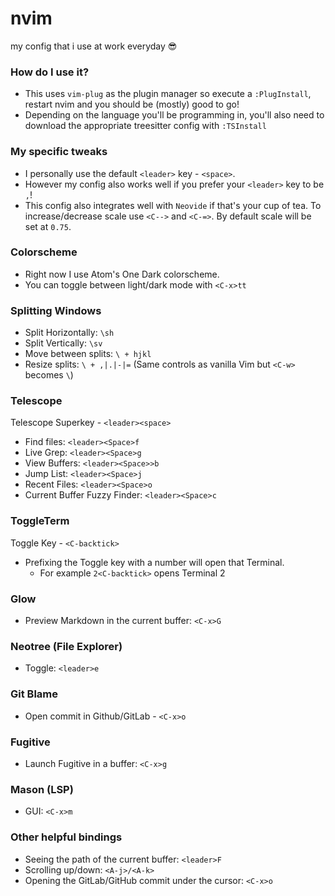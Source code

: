 # nvim
my config that i use at work everyday 😎

### How do I use it?
- This uses `vim-plug` as the plugin manager so execute a `:PlugInstall`, restart nvim and you should be (mostly) good to go!
- Depending on the language you'll be programming in, you'll also need to download the appropriate treesitter config with `:TSInstall`

### My specific tweaks
- I personally use the default `<leader>` key - `<space>`.
- However my config also works well if you prefer your `<leader>` key to be `,`!
- This config also integrates well with `Neovide` if that's your cup of tea. To increase/decrease scale use `<C-->` and `<C-=>`. By default scale will be set at `0.75`.

### Colorscheme
- Right now I use Atom's One Dark colorscheme.
- You can toggle between light/dark mode with `<C-x>tt`

### Splitting Windows
- Split Horizontally: `\sh`
- Split Vertically: `\sv`
- Move between splits: `\ + hjkl`
- Resize splits: `\ + ,|.|-|=` (Same controls as vanilla Vim but `<C-w>` becomes `\`)

### Telescope
Telescope Superkey - `<leader><space>`
- Find files: `<leader><Space>f`
- Live Grep: `<leader><Space>g`
- View Buffers: `<leader><Space>>b`
- Jump List: `<leader><Space>j`
- Recent Files: `<leader><Space>o`
- Current Buffer Fuzzy Finder: `<leader><Space>c`

### ToggleTerm
Toggle Key - `<C-backtick>`
- Prefixing the Toggle key with a number will open that Terminal.
    - For example `2<C-backtick>` opens Terminal 2

### Glow
- Preview Markdown in the current buffer: `<C-x>G`

### Neotree (File Explorer)
- Toggle: `<leader>e`

### Git Blame
- Open commit in Github/GitLab - `<C-x>o`

### Fugitive 
- Launch Fugitive in a buffer: `<C-x>g`

### Mason (LSP)
- GUI: `<C-x>m`

### Other helpful bindings
- Seeing the path of the current buffer: `<leader>F`
- Scrolling up/down: `<A-j>/<A-k>`
- Opening the GitLab/GitHub commit under the cursor: `<C-x>o`
